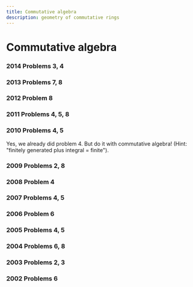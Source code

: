 ```yaml
---
title: Commutative algebra
description: geometry of commutative rings
---
```


Commutative algebra
===================

### 2014 Problems 3, 4


### 2013 Problems 7, 8


### 2012 Problem 8


### 2011 Problems 4, 5, 8


### 2010 Problems 4, 5

Yes, we already did problem 4. But do it with commutative algebra! (Hint: "finitely generated plus integral = finite").


### 2009 Problems 2, 8


### 2008 Problem 4


### 2007 Problems 4, 5


### 2006 Problem 6


### 2005 Problems 4, 5


### 2004 Problems 6, 8


### 2003 Problems 2, 3


### 2002 Problems 6


